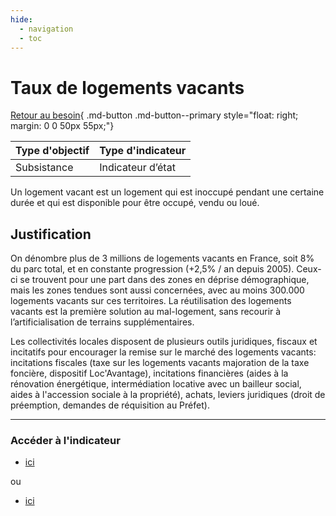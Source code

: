 ```yaml
---
hide:
  - navigation
  - toc
---
```


# Taux de logements vacants 

[Retour au besoin](https://konsilion.github.io/diag360/pages/besoins/bv3){ .md-button .md-button--primary style="float: right; margin: 0 0 50px 55px;"}

|Type d'objectif|Type d'indicateur|
|--|--|
|Subsistance|Indicateur d’état|

Un logement vacant est un logement qui est inoccupé pendant une certaine durée et qui est disponible pour être occupé, vendu ou loué. 

## Justification

On  dénombre  plus  de  3  millions  de  logements  vacants  en  France,  soit  8%  du  parc total, et en constante progression (+2,5% / an depuis 2005). Ceux-ci se trouvent pour une part dans des zones en déprise démographique, mais les zones tendues sont aussi concernées,  avec  au  moins  300.000  logements  vacants  sur  ces  territoires. La réutilisation  des  logements  vacants  est  la  première  solution  au  mal-logement,  sans recourir à l’artificialisation de terrains supplémentaires. 

Les  collectivités  locales  disposent  de  plusieurs  outils  juridiques,  fiscaux  et  incitatifs pour  encourager  la  remise  sur  le  marché  des  logements  vacants:  incitations  fiscales (taxe  sur  les  logements  vacants  majoration  de  la  taxe  foncière,  dispositif Loc'Avantage),  incitations  financières  (aides  à  la  rénovation  énergétique, intermédiation  locative  avec  un  bailleur  social,  aides  à  l'accession  sociale  à  la propriété),  achats,  leviers  juridiques  (droit  de  préemption,  demandes  de  réquisition au Préfet). 

---

### Accéder à l'indicateur

- [ici](https://www.observatoire-des-territoires.gouv.fr/part-des-logements-vacants)

ou

- [ici](https://www.observatoire-des-territoires.gouv.fr/outils/cartographie-interactive/#c=indicator&i=insee_rp_hist_1968.part_logt_vacant&s=2021&view=map73)

